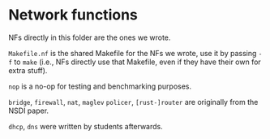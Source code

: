 # Network functions

NFs directly in this folder are the ones we wrote.

`Makefile.nf` is the shared Makefile for the NFs we wrote, use it by passing `-f` to `make` (i.e., NFs directly use that Makefile, even if they have their own for extra stuff).

`nop` is a no-op for testing and benchmarking purposes.

`bridge`, `firewall`, `nat`, `maglev` `policer`, `[rust-]router` are originally from the NSDI paper.

`dhcp`, `dns` were written by students afterwards.
